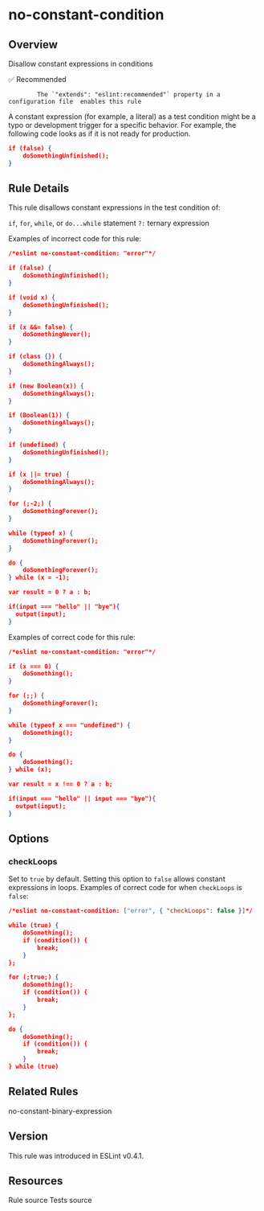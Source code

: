 
# no-constant-condition
## Overview
Disallow constant expressions in conditions


✅ Recommended

            The `"extends": "eslint:recommended"` property in a configuration file  enables this rule
        


A constant expression (for example, a literal) as a test condition might be a typo or development trigger for a specific behavior. For example, the following code looks as if it is not ready for production.

```json
if (false) {
    doSomethingUnfinished();
}
```
## Rule Details
This rule disallows constant expressions in the test condition of:

`if`, `for`, `while`, or `do...while` statement
`?:` ternary expression

Examples of incorrect code for this rule:


```json
/*eslint no-constant-condition: "error"*/

if (false) {
    doSomethingUnfinished();
}

if (void x) {
    doSomethingUnfinished();
}

if (x &&= false) {
    doSomethingNever();
}

if (class {}) {
    doSomethingAlways();
}

if (new Boolean(x)) {
    doSomethingAlways();
}

if (Boolean(1)) {
    doSomethingAlways();
}

if (undefined) {
    doSomethingUnfinished();
}

if (x ||= true) {
    doSomethingAlways();
}

for (;-2;) {
    doSomethingForever();
}

while (typeof x) {
    doSomethingForever();
}

do {
    doSomethingForever();
} while (x = -1);

var result = 0 ? a : b;

if(input === "hello" || "bye"){
  output(input);
}
```
Examples of correct code for this rule:


```json
/*eslint no-constant-condition: "error"*/

if (x === 0) {
    doSomething();
}

for (;;) {
    doSomethingForever();
}

while (typeof x === "undefined") {
    doSomething();
}

do {
    doSomething();
} while (x);

var result = x !== 0 ? a : b;

if(input === "hello" || input === "bye"){
  output(input);
}
```
## Options
### checkLoops
Set to `true` by default. Setting this option to `false` allows constant expressions in loops.
Examples of correct code for when `checkLoops` is `false`:


```json
/*eslint no-constant-condition: ["error", { "checkLoops": false }]*/

while (true) {
    doSomething();
    if (condition()) {
        break;
    }
};

for (;true;) {
    doSomething();
    if (condition()) {
        break;
    }
};

do {
    doSomething();
    if (condition()) {
        break;
    }
} while (true)
```

## Related Rules


no-constant-binary-expression 


## Version
This rule was introduced in ESLint v0.4.1.
## Resources

Rule source 
Tests source 

